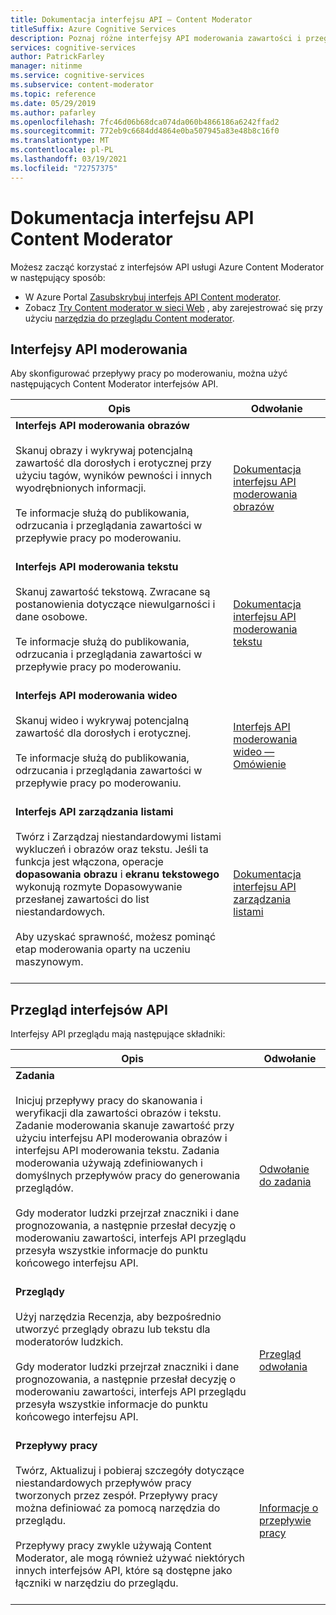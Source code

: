 ```yaml
---
title: Dokumentacja interfejsu API — Content Moderator
titleSuffix: Azure Cognitive Services
description: Poznaj różne interfejsy API moderowania zawartości i przeglądów dla Content Moderator.
services: cognitive-services
author: PatrickFarley
manager: nitinme
ms.service: cognitive-services
ms.subservice: content-moderator
ms.topic: reference
ms.date: 05/29/2019
ms.author: pafarley
ms.openlocfilehash: 7fc46d06b68dca074da060b4866186a6242ffad2
ms.sourcegitcommit: 772eb9c6684dd4864e0ba507945a83e48b8c16f0
ms.translationtype: MT
ms.contentlocale: pl-PL
ms.lasthandoff: 03/19/2021
ms.locfileid: "72757375"
---
```

# <a name="content-moderator-api-reference"></a>Dokumentacja interfejsu API Content Moderator

Możesz zacząć korzystać z interfejsów API usługi Azure Content Moderator w następujący sposób:

- W Azure Portal [Zasubskrybuj interfejs API Content moderator](https://ms.portal.azure.com/#create/Microsoft.CognitiveServicesContentModerator).
- Zobacz [Try Content moderator w sieci Web](quick-start.md) , aby zarejestrować się przy użyciu [narzędzia do przeglądu Content moderator](https://contentmoderator.cognitive.microsoft.com/).

## <a name="moderation-apis"></a>Interfejsy API moderowania

Aby skonfigurować przepływy pracy po moderowaniu, można użyć następujących Content Moderator interfejsów API.

| Opis | Odwołanie |
| -------------------- |-------------|
| **Interfejs API moderowania obrazów**<br /><br />Skanuj obrazy i wykrywaj potencjalną zawartość dla dorosłych i erotycznej przy użyciu tagów, wyników pewności i innych wyodrębnionych informacji. <br /><br />Te informacje służą do publikowania, odrzucania i przeglądania zawartości w przepływie pracy po moderowaniu. <br /><br />| [Dokumentacja interfejsu API moderowania obrazów](https://westus.dev.cognitive.microsoft.com/docs/services/57cf753a3f9b070c105bd2c1/operations/57cf753a3f9b070868a1f66c "Dokumentacja interfejsu API moderowania obrazów")   |
| **Interfejs API moderowania tekstu**<br /><br />Skanuj zawartość tekstową. Zwracane są postanowienia dotyczące niewulgarności i dane osobowe. <br /><br />Te informacje służą do publikowania, odrzucania i przeglądania zawartości w przepływie pracy po moderowaniu.<br /><br /> | [Dokumentacja interfejsu API moderowania tekstu](https://westus.dev.cognitive.microsoft.com/docs/services/57cf753a3f9b070c105bd2c1/operations/57cf753a3f9b070868a1f66f "Dokumentacja interfejsu API moderowania tekstu")   |
| **Interfejs API moderowania wideo**<br /><br />Skanuj wideo i wykrywaj potencjalną zawartość dla dorosłych i erotycznej. <br /><br />Te informacje służą do publikowania, odrzucania i przeglądania zawartości w przepływie pracy po moderowaniu.<br /><br /> | [Interfejs API moderowania wideo — Omówienie](video-moderation-api.md "Interfejs API moderowania wideo — Omówienie")   |
| **Interfejs API zarządzania listami**<br /><br />Twórz i Zarządzaj niestandardowymi listami wykluczeń i obrazów oraz tekstu. Jeśli ta funkcja jest włączona, operacje **dopasowania obrazu** i **ekranu tekstowego** wykonują rozmyte Dopasowywanie przesłanej zawartości do list niestandardowych. <br /><br />Aby uzyskać sprawność, możesz pominąć etap moderowania oparty na uczeniu maszynowym.<br /><br /> | [Dokumentacja interfejsu API zarządzania listami](https://westus.dev.cognitive.microsoft.com/docs/services/57cf755e3f9b070c105bd2c2/operations/57cf755e3f9b070868a1f675 "Dokumentacja interfejsu API zarządzania listami")   |

## <a name="review-apis"></a>Przegląd interfejsów API

Interfejsy API przeglądu mają następujące składniki:

| Opis | Odwołanie |
| -------------------- |-------------|
| **Zadania**<br /><br /> Inicjuj przepływy pracy do skanowania i weryfikacji dla zawartości obrazów i tekstu. Zadanie moderowania skanuje zawartość przy użyciu interfejsu API moderowania obrazów i interfejsu API moderowania tekstu. Zadania moderowania używają zdefiniowanych i domyślnych przepływów pracy do generowania przeglądów. <br /><br />Gdy moderator ludzki przejrzał znaczniki i dane prognozowania, a następnie przesłał decyzję o moderowaniu zawartości, interfejs API przeglądu przesyła wszystkie informacje do punktu końcowego interfejsu API.<br /><br /> | [Odwołanie do zadania](https://westus.dev.cognitive.microsoft.com/docs/services/580519463f9b070e5c591178/operations/580519483f9b0709fc47f9c5 "Odwołanie do zadania")   |
| **Przeglądy**<br /><br />Użyj narzędzia Recenzja, aby bezpośrednio utworzyć przeglądy obrazu lub tekstu dla moderatorów ludzkich.<br /><br /> Gdy moderator ludzki przejrzał znaczniki i dane prognozowania, a następnie przesłał decyzję o moderowaniu zawartości, interfejs API przeglądu przesyła wszystkie informacje do punktu końcowego interfejsu API.<br /><br /> | [Przegląd odwołania](https://westus.dev.cognitive.microsoft.com/docs/services/580519463f9b070e5c591178/operations/580519483f9b0709fc47f9c4 "Przegląd odwołania")   |
| **Przepływy pracy**<br /><br />Twórz, Aktualizuj i pobieraj szczegóły dotyczące niestandardowych przepływów pracy tworzonych przez zespół. Przepływy pracy można definiować za pomocą narzędzia do przeglądu. <br /> <br />Przepływy pracy zwykle używają Content Moderator, ale mogą również używać niektórych innych interfejsów API, które są dostępne jako łączniki w narzędziu do przeglądu.<br /><br /> | [Informacje o przepływie pracy](https://westus.dev.cognitive.microsoft.com/docs/services/580519463f9b070e5c591178/operations/5813b46b3f9b0711b43c4c59 "Informacje o przepływie pracy")   |